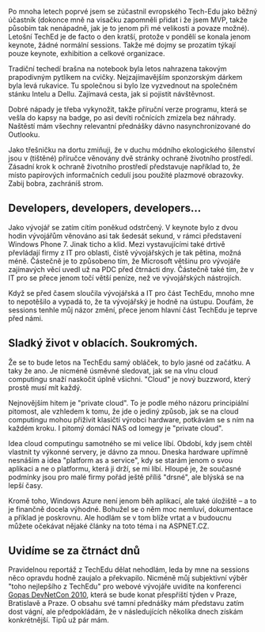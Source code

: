 <!-- dcterms:identifier = aspnetcz#306 -->
<!-- dcterms:title = TechEd Europe 2010, den nula -->
<!-- dcterms:abstract = Po mnoha letech poprvé jsem se zúčastnil evropského Tech-Edu jako běžný účastník (dokonce mně na visačku zapomněli přidat i že jsem MVP, takže působím tak nenápadně, jak je to jenom při mé velikosti a povaze možné). Letošní TechEd je de facto o den kratší, protože v pondělí se konala jenom keynote, žádné normální sessions. -->
<!-- np9:categoryId = 6 -->
<!-- x4w:category = Akce a události -->
<!-- np9:authorId = 1 -->
<!-- np9:authorEmail = michal.valasek@altairis.cz -->
<!-- dcterms:creator = Michal Altair Valášek -->
<!-- dcterms:created = 2010-11-09T01:01:32.59+01:00 -->
<!-- dcterms:date = 2010-11-09T08:00:00+01:00 -->
<!-- x4w:pictureWidth = 150 -->
<!-- x4w:pictureHeight = 150 -->
<!-- x4w:pictureUrl = /perex-pictures/20101109-teched-europe-2010-den-nula.png -->

Po mnoha letech poprvé jsem se zúčastnil evropského Tech-Edu jako běžný účastník (dokonce mně na visačku zapomněli přidat i že jsem MVP, takže působím tak nenápadně, jak je to jenom při mé velikosti a povaze možné). Letošní TechEd je de facto o den kratší, protože v pondělí se konala jenom keynote, žádné normální sessions. Takže mé dojmy se prozatím týkají pouze keynote, exhibition a celkové organizace.

Tradiční techedí brašna na notebook byla letos nahrazena takovým prapodivným pytlíkem na cvičky. Nejzajímavějším sponzorským dárkem byla levá rukavice. Tu společnou si bylo lze vyzvednout na společném stánku Intelu a Dellu. Zajímavá cesta, jak si pojistit návštěvnost.

Dobré nápady je třeba vykynožit, takže příruční verze programu, která se vešla do kapsy na badge, po asi devíti ročnících zmizela bez náhrady. Naštěstí mám všechny relevantní přednášky dávno nasynchronizované do Outlooku.

Jako třešničku na dortu zmiňuji, že v duchu módního ekologického šílenství jsou v (tištěné) příručce věnovány dvě stránky ochraně životního prostředí. Zásadní krok k ochraně životního prostředí představuje například to, že místo papírových informačních cedulí jsou použité plazmové obrazovky. Zabij bobra, zachráníš strom.

## Developers, developers, developers…

Jako vývojář se zatím cítím poněkud odstrčený. V keynote bylo z dvou hodin vývojářům věnováno asi tak šedesát sekund, v rámci představení Windows Phone 7. Jinak ticho a klid. Mezi vystavujícími také drtivě převládají firmy z IT pro oblasti, čistě vývojářských je tak pětina, možná méně. Částečně je to způsobeno tím, že Microsoft většinu pro vývojáře zajímavých věcí uvedl už na PDC před čtrnácti dny. Částečně také tím, že v IT pro se přece jenom točí větší peníze, než ve vývojářských nástrojích.

Když se před časem sloučila vývojářská a IT pro část TechEdu, mnoho mne to nepotěšilo a vypadá to, že ta vývojářský je hodně na ústupu. Doufám, že sessions tenhle můj názor změní, přece jenom hlavní část TechEdu je teprve před námi.

## Sladký život v oblacích. Soukromých.

Že se to bude letos na TechEdu samý obláček, to bylo jasné od začátku. A taky že ano. Je nicméně úsměvné sledovat, jak se na vlnu cloud computingu snaží naskočit úplně všichni. "Cloud" je nový buzzword, který prostě musí mít každý.

Nejnovějším hitem je "private cloud". To je podle mého názoru principiální pitomost, ale vzhledem k tomu, že jde o jediný způsob, jak se na cloud computingu mohou přiživit klasičtí výrobci hardware, potkávám se s ním na každém kroku. I pitomý domácí NAS od Iomegy je "private cloud". 

Idea cloud computingu samotného se mi velice líbí. Období, kdy jsem chtěl vlastnit ty výkonné servery, je dávno za mnou. Dneska hardware upřímně nesnáším a idea "platform as a service", kdy se starám jenom o svou aplikaci a ne o platformu, která ji drží, se mi líbí. Hloupé je, že současné podmínky jsou pro malé firmy pořád ještě příliš "drsné", ale blýská se na lepší časy.

Kromě toho, Windows Azure není jenom běh aplikací, ale také úložiště – a to je finančně docela výhodné. Bohužel se o něm moc nemluví, dokumentace a příklad je poskrovnu. Ale hodlám se v tom blíže vrtat a v budoucnu můžete očekávat nějaké články na toto téma i na ASPNET.CZ.

## Uvidíme se za čtrnáct dnů

Pravidelnou reportáž z TechEdu dělat nehodlám, leda by mne na sessions něco opravdu hodně zaujalo a překvapilo. Nicméně můj subjektivní výběr "toho nejlepšího z TechEdu" pro webové vývojáře uvidíte na konferenci [Gopas DevNetCon 2010](http://www.gopas.cz/News/DevNetCon-2010.aspx), která se bude konat přespříští týden v Praze, Bratislavě a Praze. O obsahu své tamní přednášky mám představu zatím dost vágní, ale předpokládám, že v následujících několika dnech získám konkrétnější. Tipů už pár mám.